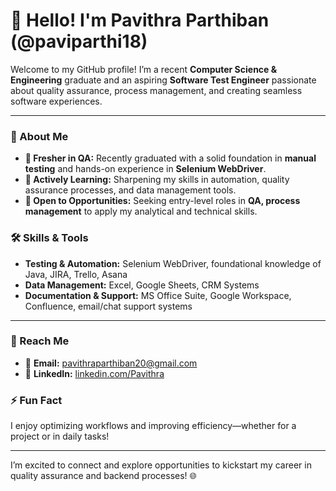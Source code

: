 # 👋 Hello! I'm Pavithra Parthiban (@paviparthi18) 

Welcome to my GitHub profile! I’m a recent **Computer Science & Engineering** graduate and an aspiring **Software Test Engineer** passionate about quality assurance, process management, and creating seamless software experiences.

---

### 🌟 About Me
- **💼 Fresher in QA:** Recently graduated with a solid foundation in **manual testing** and hands-on experience in **Selenium WebDriver**.
- **🚀 Actively Learning:** Sharpening my skills in automation, quality assurance processes, and data management tools.
- **🤝 Open to Opportunities:** Seeking entry-level roles in **QA, process management** to apply my analytical and technical skills.

### 🛠 Skills & Tools
- **Testing & Automation:** Selenium WebDriver, foundational knowledge of Java, JIRA, Trello, Asana
- **Data Management:** Excel, Google Sheets, CRM Systems
- **Documentation & Support:** MS Office Suite, Google Workspace, Confluence, email/chat support systems

---

### 💬 Reach Me
- 📧 **Email:** pavithraparthiban20@gmail.com
- 💼 **LinkedIn:** [linkedin.com/Pavithra](https://www.linkedin.com/in/pavithra-parthiban-a32b12282)

### ⚡ Fun Fact
I enjoy optimizing workflows and improving efficiency—whether for a project or in daily tasks!

---

I’m excited to connect and explore opportunities to kickstart my career in quality assurance and backend processes! 🌐
